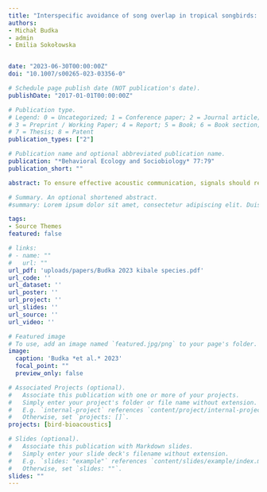 ```yaml
---
title: "Interspecific avoidance of song overlap in tropical songbirds: species-specific responses to acoustically similar and different intruders"
authors:
- Michał Budka
- admin
- Emilia Sokołowska


date: "2023-06-30T00:00:00Z"
doi: "10.1007/s00265-023-03356-0"

# Schedule page publish date (NOT publication's date).
publishDate: "2017-01-01T00:00:00Z"

# Publication type.
# Legend: 0 = Uncategorized; 1 = Conference paper; 2 = Journal article;
# 3 = Preprint / Working Paper; 4 = Report; 5 = Book; 6 = Book section;
# 7 = Thesis; 8 = Patent
publication_types: ["2"]

# Publication name and optional abbreviated publication name.
publication: "*Behavioral Ecology and Sociobiology* 77:79"
publication_short: ""

abstract: To ensure effective acoustic communication, signals should reach receivers in the least distorted form possible. Animals use various short- and long-term strategies to avoid signal degradation and masking. However, we still have an insufficient understanding of how animals’ vocal behaviour is impacted by the vocalisations of other animals in their acoustic communities. We experimentally examined how two tropical, sedentary, territorial songbirds in Western Uganda—the scaly-breasted illadopsis (*Illadopsis albipectus*) and the green-backed camaroptera (*Camaroptera brachyura*)—modify their singing behaviour after the simulated appearance of new, unfamiliar acoustic competitors, whose songs vary in similarity to those of the species studied. We found that scaly-breasted illadopsis sang significantly less during the playback of songs of acoustically similar species than of acoustically different species or silence and avoided song overlapping with acoustically similar species but not with acoustically different species. Green-backed camaroptera sang significantly more during the playback of both acoustically similar and different simulated intruders than during the control containing silence, and patterns of overlap with the songs of both the acoustically similar and different species were random. Our results show that even a single-point noise source present within a territory can modify a bird’s singing behaviour. The new sound may affect species differently, depending in part on the level of acoustic similarity with the species’ song. To mitigate the effect of song masking, different species may use different strategies, such as temporal avoidance or signal redundancy. Studies examining the adaptive abilities of species in natural and modified habitats are needed to predict the consequences of changes in acoustic community structure.

# Summary. An optional shortened abstract.
#summary: Lorem ipsum dolor sit amet, consectetur adipiscing elit. Duis posuere tellus ac convallis placerat. Proin tincidunt magna sed ex sollicitudin condimentum.

tags:
- Source Themes
featured: false

# links:
# - name: ""
#   url: ""
url_pdf: 'uploads/papers/Budka 2023 kibale species.pdf'
url_code: ''
url_dataset: ''
url_poster: ''
url_project: ''
url_slides: ''
url_source: ''
url_video: ''

# Featured image
# To use, add an image named `featured.jpg/png` to your page's folder. 
image:
  caption: 'Budka *et al.* 2023'
  focal_point: ""
  preview_only: false

# Associated Projects (optional).
#   Associate this publication with one or more of your projects.
#   Simply enter your project's folder or file name without extension.
#   E.g. `internal-project` references `content/project/internal-project/index.md`.
#   Otherwise, set `projects: []`.
projects: [bird-bioacoustics]

# Slides (optional).
#   Associate this publication with Markdown slides.
#   Simply enter your slide deck's filename without extension.
#   E.g. `slides: "example"` references `content/slides/example/index.md`.
#   Otherwise, set `slides: ""`.
slides: ""
---
```


